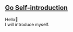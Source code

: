 <a href="" target="_blank" rel="norefferrer">Go Self-introduction</a>
---
Hello👋  
I will introduce myself.
